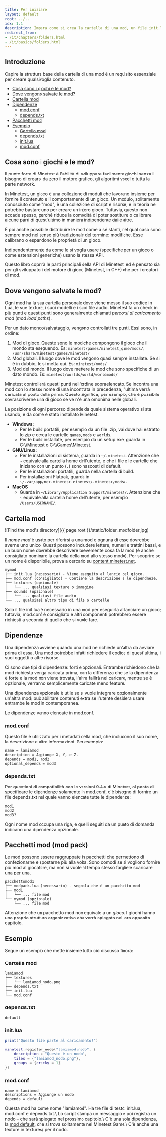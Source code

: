 ```yaml
---
title: Per iniziare
layout: default
root: ../..
idx: 1.1
description: Impara come si crea la cartella di una mod, un file init.lua, mod.conf e altro.
redirect_from:
- /it/chapters/folders.html
- /it/basics/folders.html
---
```


## Introduzione <!-- omit in toc -->

Capire la struttura base della cartella di una mod è un requisito essenziale per creare qualsivoglia contenuto.

- [Cosa sono i giochi e le mod?](#cosa-sono-i-giochi-e-le-mod)
- [Dove vengono salvate le mod?](#dove-vengono-salvate-le-mod)
- [Cartella mod](#cartella-mod)
- [Dipendenze](#dipendenze)
  - [mod.conf](#modconf)
  - [depends.txt](#dependstxt)
- [Pacchetti mod](#pacchetti-mod-mod-pack)
- [Esempio](#esempio)
  - [Cartella mod](#cartella-mod-1)
  - [depends.txt](#dependstxt-1)
  - [init.lua](#initlua)
  - [mod.conf](#modconf-1)


## Cosa sono i giochi e le mod?

Il punto forte di Minetest è l'abilità di sviluppare facilmente giochi senza il bisogno di crearsi da zero il motore grafico, gli algoritmi voxel o tutta la parte network.

In Minetest, un gioco è una collezione di moduli che lavorano insieme per fornire il contenuto e il comportamento di un gioco.
Un modulo, solitamente conosciuto come "mod", è una collezione di script e risorse, e in teoria ne potrebbe bastare uno per creare un intero gioco.
Tuttavia, questo non accade spesso, perché riduce la comodità di poter sostituire o calibrare alcune parti di quest'ultimo in maniera indipendente dalle altre.

È poi anche possibile distribuire le mod come a sé stanti, nel qual caso sono sempre mod nel senso più tradizionale del termine: modifiche.
Esse calibrano o espandono le proprietà di un gioco.

Indipendentemente da come le si voglia usare (specifiche per un gioco o come estensioni generiche) usano la stessa API.

Questo libro coprirà le parti principali della API di Minetest, ed è pensato sia per gli sviluppatori del motore di gioco (Minetest, in C++) che per i creatori di mod.


## Dove vengono salvate le mod?

<a name="mod-locations"></a>

Ogni mod ha la sua cartella personale dove viene messo il suo codice in Lua, le sue texture,
i suoi modelli e i suoi file audio. Minetest fa un check in più punti e questi punti sono generalmente chiamati *percorsi di caricamento mod* (*mod load paths*).

Per un dato mondo/salvataggio, vengono controllati tre punti.
Essi sono, in ordine:

1. Mod di gioco. Queste sono le mod che compongono il gioco che il mondo sta eseguendo.
   Es: `minetest/games/minetest_game/mods/`, `/usr/share/minetest/games/minetest/`
2. Mod globali. Il luogo dove le mod vengono quasi sempre installate. Se si è in dubbio, le si metta qui.
   Es: `minetest/mods/`
3. Mod del mondo. Il luogo dove mettere le mod che sono specifiche di un dato mondo.
   Es: `minetest/worlds/world/worldmods/`

Minetest controllerà questi punti nell'ordine sopraelencato.
Se incontra una mod con lo stesso nome di una incontrata in precedenza, l'ultima verrà caricata al posto della prima.
Questo significa, per esempio, che è possibile sovrascriverne una di gioco se ve n'è una omonima nelle globali.

La posizione di ogni percorso dipende da quale sistema operativo si sta usando, e da come è stato installato Minetest.

* **Windows:**
    * Per le build portatili, per esempio da un file .zip, vai dove hai estratto lo zip e cerca le cartelle `games`, `mods` e `worlds`.
    * Per le build installate, per esempio da un setup.exe, guarda in C:\\\\Minetest o C:\\\\Games\\Minetest.
* **GNU/Linux:**
    * Per le installazioni di sistema, guarda in `~/.minetest`.
      Attenzione che `~` equivale alla cartella home dell'utente, e che i file e le cartelle che iniziano con un punto (`.`) sono nascosti di default.
    * Per le installazioni portatili, guarda nella cartella di build.
    * Per installazioni Flatpak, guarda in `~/.var/app/net.minetest.Minetest/.minetest/mods/`.
* **MacOS**
    * Guarda in `~/Library/Application Support/minetest/`.
      Attenzione che `~` equivale alla cartella home dell'utente, per esempio `/Users/USERNAME/`.

## Cartella mod

![Find the mod's directory]({{ page.root }}/static/folder_modfolder.jpg)

Il *nome mod* è usato per riferirsi a una mod e ognuna di esse dovrebbe averne uno unico.
Questi possono includere lettere, numeri e trattini bassi, e un buon nome dovrebbe descrivere brevemente cosa fa la mod (è anche consigliato nominare la cartella della mod allo stesso modo).
Per scoprire se un nome è disponibile, prova a cercarlo su 
[content.minetest.net](https://content.minetest.net).


    mymod
    ├── init.lua (necessario) - Viene eseguito al lancio del gioco.
    ├── mod.conf (consigliato) - Contiene la descrizione e le dipendneze.
    ├── textures (opzionale)
    │   └── ... qualsiasi texture o immagine
    ├── sounds (opzionale)
    │   └── ... qualsiasi file audio
    └── ... qualsiasi altro tipo di file o cartelle

Solo il file init.lua è necessario in una mod per eseguirla al lanciare un gioco;
tuttavia, mod.conf è consigliato e altri componenti potrebbero essere richiesti a
seconda di quello che si vuole fare.

## Dipendenze

Una dipendenza avviene quando una mod ne richiede un'altra da avviare prima di essa.
Una mod potrebbe infatti richiedere il codice di quest'ultima, i suoi oggetti o altre risorse.

Ci sono due tipi di dipendenze: forti e opzionali.
Entrambe richiedono che la mod richiesta venga caricata prima, con la differenza che se la dipendenza è forte e la mod non viene trovata, l'altra fallirà nel caricare, mentre se è opzionale, verranno semplicemente caricate meno feature.

Una dipendenza opzionale è utile se si vuole integrare opzionalmente un'altra mod; può abilitare contenuti extra se l'utente desidera usare entrambe le mod in contemporanea.

Le dipendenze vanno elencate in mod.conf.

### mod.conf

Questo file è utilizzato per i metadati della mod, che includono il suo nome, la descrizione e altre informazioni.
Per esempio:

    name = lamiamod
    description = Aggiunge X, Y, e Z.
    depends = mod1, mod2
    optional_depends = mod3

### depends.txt

Per questioni di compatibilità con le versioni 0.4.x di Minetest, al posto di specificare le dipendenze solamente in mod.conf, c'è bisogno di fornire un file depends.txt nel quale vanno elencate tutte le dipendenze:

    mod1
    mod2
    mod3?

Ogni nome mod occupa una riga, e quelli seguiti da un punto di domanda indicano una dipendenza opzionale.

## Pacchetti mod (mod pack)

Le mod possono essere raggruppate in pacchetti che permettono di confezionarne e spostarne più alla volta.
Sono comodi se si vogliono fornire più mod al giocatore, ma non si vuole al tempo stesso fargliele scaricare una per una.

    pacchettomod1
    ├── modpack.lua (necessario) - segnala che è un pacchetto mod
    ├── mod1
    │   └── ... file mod
    └── mymod (opzionale)
        └── ... file mod

Attenzione che un pacchetto mod non equivale a un *gioco*. I giochi hanno una propria struttura organizzativa che verrà spiegata nel loro apposito capitolo.

## Esempio

Segue un esempio che mette insieme tutto ciò discusso finora:

### Cartella mod
    lamiamod
    ├── textures
    │   └── lamiamod_nodo.png
    ├── depends.txt
    ├── init.lua
    └── mod.conf

### depends.txt
    default

### init.lua
```lua
print("Questo file parte al caricamento!")

minetest.register_node("lamiamod:nodo", {
    description = "Questo è un nodo",
    tiles = {"lamiamod_nodo.png"},
    groups = {cracky = 1}
})
```

### mod.conf
    name = lamiamod
    descriptions = Aggiunge un nodo
    depends = default

Questa mod ha come nome "lamiamod". Ha tre file di testo: init.lua, mod.conf e depends.txt.\\
Lo script stampa un messaggio e poi registra un nodo – che sarà spiegato nel prossimo capitolo.\\
C'è una sola dipendenza, la [mod default](https://content.minetest.net/metapackages/default/), che
si trova solitamente nel Minetest Game.\\
C'è anche una texture in textures/ per il nodo.
